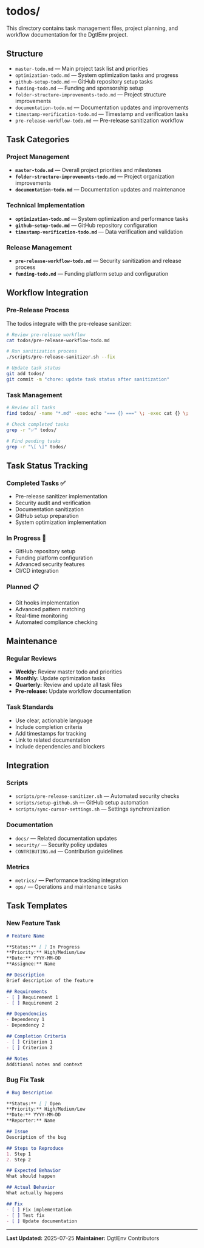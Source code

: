 # todos/

This directory contains task management files, project planning, and workflow documentation for the DgtlEnv project.

## Structure
- `master-todo.md` — Main project task list and priorities
- `optimization-todo.md` — System optimization tasks and progress
- `github-setup-todo.md` — GitHub repository setup tasks
- `funding-todo.md` — Funding and sponsorship setup
- `folder-structure-improvements-todo.md` — Project structure improvements
- `documentation-todo.md` — Documentation updates and improvements
- `timestamp-verification-todo.md` — Timestamp and verification tasks
- `pre-release-workflow-todo.md` — Pre-release sanitization workflow

## Task Categories

### Project Management
- **`master-todo.md`** — Overall project priorities and milestones
- **`folder-structure-improvements-todo.md`** — Project organization improvements
- **`documentation-todo.md`** — Documentation updates and maintenance

### Technical Implementation
- **`optimization-todo.md`** — System optimization and performance tasks
- **`github-setup-todo.md`** — GitHub repository configuration
- **`timestamp-verification-todo.md`** — Data verification and validation

### Release Management
- **`pre-release-workflow-todo.md`** — Security sanitization and release process
- **`funding-todo.md`** — Funding platform setup and configuration

## Workflow Integration

### Pre-Release Process
The todos integrate with the pre-release sanitizer:
```bash
# Review pre-release workflow
cat todos/pre-release-workflow-todo.md

# Run sanitization process
./scripts/pre-release-sanitizer.sh --fix

# Update task status
git add todos/
git commit -m "chore: update task status after sanitization"
```

### Task Management
```bash
# Review all tasks
find todos/ -name "*.md" -exec echo "=== {} ===" \; -exec cat {} \;

# Check completed tasks
grep -r "✅" todos/

# Find pending tasks
grep -r "\[ \]" todos/
```

## Task Status Tracking

### Completed Tasks ✅
- Pre-release sanitizer implementation
- Security audit and verification
- Documentation sanitization
- GitHub setup preparation
- System optimization implementation

### In Progress 🔄
- GitHub repository setup
- Funding platform configuration
- Advanced security features
- CI/CD integration

### Planned 📋
- Git hooks implementation
- Advanced pattern matching
- Real-time monitoring
- Automated compliance checking

## Maintenance

### Regular Reviews
- **Weekly:** Review master todo and priorities
- **Monthly:** Update optimization tasks
- **Quarterly:** Review and update all task files
- **Pre-release:** Update workflow documentation

### Task Standards
- Use clear, actionable language
- Include completion criteria
- Add timestamps for tracking
- Link to related documentation
- Include dependencies and blockers

## Integration

### Scripts
- `scripts/pre-release-sanitizer.sh` — Automated security checks
- `scripts/setup-github.sh` — GitHub setup automation
- `scripts/sync-cursor-settings.sh` — Settings synchronization

### Documentation
- `docs/` — Related documentation updates
- `security/` — Security policy updates
- `CONTRIBUTING.md` — Contribution guidelines

### Metrics
- `metrics/` — Performance tracking integration
- `ops/` — Operations and maintenance tasks

## Task Templates

### New Feature Task
```markdown
# Feature Name

**Status:** [ ] In Progress
**Priority:** High/Medium/Low
**Date:** YYYY-MM-DD
**Assignee:** Name

## Description
Brief description of the feature

## Requirements
- [ ] Requirement 1
- [ ] Requirement 2

## Dependencies
- Dependency 1
- Dependency 2

## Completion Criteria
- [ ] Criterion 1
- [ ] Criterion 2

## Notes
Additional notes and context
```

### Bug Fix Task
```markdown
# Bug Description

**Status:** [ ] Open
**Priority:** High/Medium/Low
**Date:** YYYY-MM-DD
**Reporter:** Name

## Issue
Description of the bug

## Steps to Reproduce
1. Step 1
2. Step 2

## Expected Behavior
What should happen

## Actual Behavior
What actually happens

## Fix
- [ ] Fix implementation
- [ ] Test fix
- [ ] Update documentation
```

---

**Last Updated:** 2025-07-25
**Maintainer:** DgtlEnv Contributors
